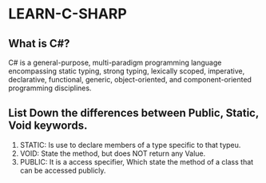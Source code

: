 
# LEARN-C-SHARP

## What is C\#?

C# is a general-purpose, multi-paradigm programming language encompassing static typing, strong typing, lexically scoped, imperative, declarative, functional, generic, object-oriented, and component-oriented programming disciplines.

## List Down the differences between Public, Static, Void keywords.

1. STATIC: Is use to declare members of a type specific to that typeu.
2. VOID: State the method, but does NOT return any Value. 
3. PUBLIC: It is a access specifier, Which state the method of a class that can be accessed publicly. 
